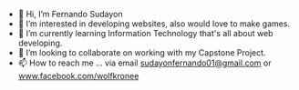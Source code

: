 - 👋 Hi, I’m Fernando Sudayon
- 👀 I’m interested in developing websites, also would love to make games.
- 🌱 I’m currently learning Information Technology that's all about web developing.
- 💞️ I’m looking to collaborate on working with my Capstone Project.
- 📫 How to reach me ... via email sudayonfernando01@gmail.com or www.facebook.com/wolfkronee

<!---
MrSudayon/MrSudayon is a ✨ special ✨ repository because its `README.md` (this file) appears on your GitHub profile.
You can click the Preview link to take a look at your changes.
--->
